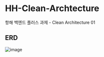 # HH-Clean-Archtecture
항해 백엔드 플러스 과제 - Clean Architecture 01


## ERD
![image](https://github.com/YoungWonBackendStudy/hhplus-clean-archtecture/assets/71220342/f201b57e-8d38-4762-9d23-7a672805db9b)
